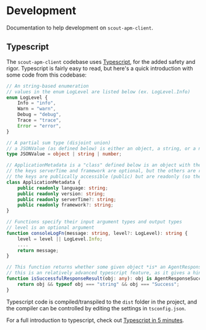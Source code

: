 # Development #

Documentation to help development on `scout-apm-client`.

## Typescript ##

The `scout-apm-client` codebase uses [Typescript](https://www.typescriptlang.org/), for the added safety and rigor. Typescript is fairly easy to read, but here's a quick introduction with some code from this codebase:

```typescript
// An string-based enumeration
// values in the enum LogLevel are listed below (ex. LogLevel.Info)
enum LogLevel {
    Info = "info",
    Warn = "warn",
    Debug = "debug",
    Trace = "trace",
    Error = "error",
}

// A partial sum type (disjoint union)
// a JSONValue (as defined below) is either an object, a string, or a number
type JSONValue = object | string | number;

// ApplicationMetadata is a "class" defined below is an object with the keys noted below
// the keys serverTime and framework are optional, but the others are required.
// the keys are publically accessible (public) but are readonly (so they may only be set at construction time)
class ApplicationMetadata {
    public readonly language: string;
    public readonly version: string;
    public readonly serverTime?: string;
    public readonly framework?: string;
}

// Functions specify their input argument types and output types
// level is an optional argument
function consoleLogFn(message: string, level?: LogLevel): string {
    level = level || LogLevel.Info;
    ....
    return message;
}

// This function returns whether some given object *is* an AgentResponseSuccessResult
// this is an relatively advanced typescript feature, as it gives a hint to the typechecker
function isSuccessfulResponseResult(obj: any): obj is AgentResponseSuccessResult {
    return obj && typeof obj === "string" && obj === "Success";
}
```

Typescript code is compiled/transpiled to the `dist` folder in the project, and the compiler can be controlled by editing the settings in `tsconfig.json`.

For a full introduction to typescript, check out [Typescript in 5 minutes](https://www.typescriptlang.org/docs/handbook/typescript-in-5-minutes.html).
